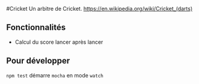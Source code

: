 #Cricket
Un arbitre de Cricket.
https://en.wikipedia.org/wiki/Cricket_(darts)

Fonctionnalités
---------
 - Calcul du score lancer après lancer

Pour développer
-------------
`npm test` démarre `mocha` en mode `watch`
